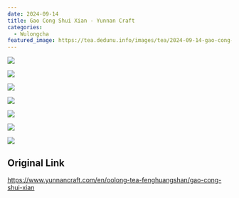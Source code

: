 ```yaml
---
date: 2024-09-14
title: Gao Cong Shui Xian - Yunnan Craft
categories:
  - Wulongcha
featured_image: https://tea.dedunu.info/images/tea/2024-09-14-gao-cong-shui-xian-1.jpeg
---
```


![](https://tea.dedunu.info/images/tea/2024-09-14-gao-cong-shui-xian-2.jpeg)

![](https://tea.dedunu.info/images/tea/2024-09-14-gao-cong-shui-xian-3.jpeg)

![](https://tea.dedunu.info/images/tea/2024-09-14-gao-cong-shui-xian-4.jpeg)

![](https://tea.dedunu.info/images/tea/2024-09-14-gao-cong-shui-xian-5.jpeg)

![](https://tea.dedunu.info/images/tea/2024-09-14-gao-cong-shui-xian-6.jpeg)

![](https://tea.dedunu.info/images/tea/2024-09-14-gao-cong-shui-xian-7.jpeg)

![](https://tea.dedunu.info/images/tea/2024-09-14-gao-cong-shui-xian-8.jpeg)

## Original Link

<https://www.yunnancraft.com/en/oolong-tea-fenghuangshan/gao-cong-shui-xian>
